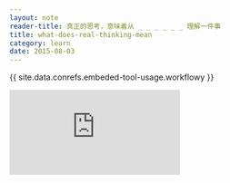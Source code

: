```yaml
---
layout: note
reader-title: 真正的思考，意味着从 _ _ _ _ _ _ 理解一件事
title: what-does-real-thinking-mean
category: learn
date: 2015-08-03
---
```


{{ site.data.conrefs.embeded-tool-usage.workflowy }}

<div class="responsive-wrapper">
  <iframe
    class="workflowy-embed"
    src="https://workflowy.com/embed/zqjZYylPaV"
    scrolling="no"
    frameborder="0">
  </iframe>
</div>
